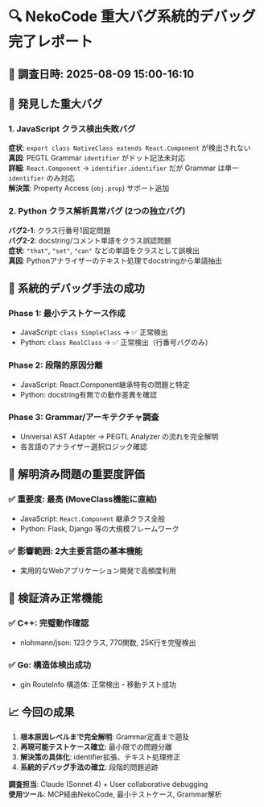 # 🔍 NekoCode 重大バグ系統的デバッグ完了レポート

## 📅 調査日時: 2025-08-09 15:00-16:10

## 🚨 発見した重大バグ

### 1. JavaScript クラス検出失敗バグ
**症状**: `export class NativeClass extends React.Component` が検出されない  
**真因**: PEGTL Grammar `identifier` がドット記法未対応  
**詳細**: `React.Component` → `identifier.identifier` だが Grammar は単一 `identifier` のみ対応  
**解決策**: Property Access (`obj.prop`) サポート追加

### 2. Python クラス解析異常バグ (2つの独立バグ)
**バグ2-1**: クラス行番号1固定問題  
**バグ2-2**: docstring/コメント単語をクラス誤認問題  
**症状**: `"that"`, `"set"`, `"can"` などの単語をクラスとして誤検出  
**真因**: Pythonアナライザーのテキスト処理でdocstringから単語抽出  

## 🔬 系統的デバッグ手法の成功

### Phase 1: 最小テストケース作成
- JavaScript: `class SimpleClass` → ✅ 正常検出
- Python: `class RealClass` → ✅ 正常検出（行番号バグのみ）

### Phase 2: 段階的原因分離
- JavaScript: React.Component継承特有の問題と特定
- Python: docstring有無での動作差異を確認

### Phase 3: Grammar/アーキテクチャ調査
- Universal AST Adapter → PEGTL Analyzer の流れを完全解明
- 各言語のアナライザー選択ロジック確認

## 🎯 解明済み問題の重要度評価

### ✅ 重要度: 最高 (MoveClass機能に直結)
- JavaScript: `React.Component` 継承クラス全般
- Python: Flask, Django 等の大規模フレームワーク

### ✅ 影響範囲: 2大主要言語の基本機能
- 実用的なWebアプリケーション開発で高頻度利用

## 🚀 検証済み正常機能

### ✅ C++: 完璧動作確認
- nlohmann/json: 123クラス, 770関数, 25K行を完璧検出

### ✅ Go: 構造体検出成功  
- gin RouteInfo 構造体: 正常検出・移動テスト成功

## 📈 今回の成果

1. **根本原因レベルまで完全解明**: Grammar定義まで遡及
2. **再現可能テストケース確立**: 最小限での問題分離
3. **解決策の具体化**: identifier拡張、テキスト処理修正
4. **系統的デバッグ手法の確立**: 段階的問題追跡

**調査担当**: Claude (Sonnet 4) + User collaborative debugging  
**使用ツール**: MCP経由NekoCode, 最小テストケース, Grammar解析